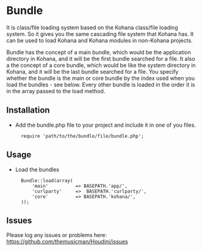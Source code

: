 # Bundle #

It is class/file loading system based on the Kohana class/file loading system. So it gives you the same cascading file system that Kohana has. It can be used to load Kohana and Kohana modules in non-Kohana projects.  

Bundle has the concept of a main bundle, which would be the application directory in Kohana, and it will be the first bundle searched for a file.  It also a the concept of a core bundle, which would be like the system directory in Kohana, and it will be the last bundle searched for a file. You specify whether the bundle is the main or core bundle by the index used when you load the bundles - see below.  Every other bundle is loaded in the order it is in the array passed to the load method.

## Installation

* Add the bundle.php file to your project and include it in one of you files.  

		require 'path/to/the/bundle/file/bundle.php';
		
## Usage

* Load the bundles

		Bundle::load(array(
			'main' 			=> BASEPATH.'app/',
			'curlparty'		=>	BASEPATH.'curlparty/',
			'core' 			=> BASEPATH.'kohana/',
		));


		
## Issues

Please log any issues or problems here: <https://github.com/themusicman/Houdini/issues>
